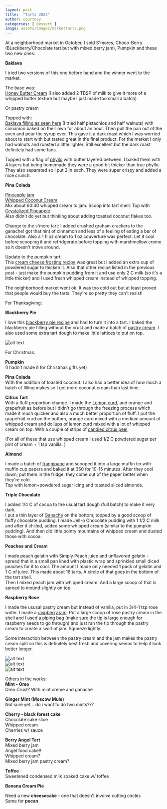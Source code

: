 ```yaml
---
layout: post
title:  "Tarts 2023"
author: courtney
categories: [ Dessert ]
image: assets/images/markettarts.png
---
```

At a neighborhood market in October, I sold S'mores, Choco-Berry (BLackberry/Chocolate tart but with mixed berry jam), Pumpkin and these two new ones:

**Baklava**

I tried two versions of this one before hand and the winner went to the market.

The base was:<br>
[Honey Butter Cream](https://www.sugarologie.com/recipes/honey-buttercream-recipe#recipe-card) (I also added 2 TBSP of milk to give it more of a whipped butter texture but maybe I just made too small a batch) 

Or pastry cream

Topped with:<br>
[Baklava filling as seen here](https://natashaskitchen.com/baklava-recipe/]) (I tried half pistachios and half walnuts) with cinnamon baked on their own for about an hour. Then pull the pan out of the oven and pour the syrup over. This gave it a dark roast which I was worried about to start with but tasted great in the final product. For the market I only had walnuts and roasted a little lighter. Still excellent but the dark roast definitely had some fans.

Topped with a flag of [phyllo](https://theloopywhisk.com/2022/01/23/gluten-free-filo-pastry/) with butter layered between. I baked them with 4 layers but being homemade they were a good bit thicker than true phyllo. They also separated so I put 2 in each. They were super crispy and added a nice crunch. 

**Pina Colada**

[Pineapple jam](https://kitchendreaming.com/pineapple-jam#recipe)<br>
[Whipped Coconut Cream](https://www.theendlessmeal.com/how-to-make-vegan-coconut-whipped-cream/)<br>
Mix about 60:40 whipped cream to jam. Scoop into tart shell. Top with [Crystalized Pineapple](https://www.sonshinekitchen.com/crystallized-pineapple-sweet-snack-3-ingredients/)<br>
Also didn't do yet but thinking about adding toasted coconut flakes too.

Change to the s'more tart: I added crushed graham crackers to the ganache! got that hint of cinnamon and less of a feeling of eating a bar of chocolate. Also a 1 fl oz cream to 1 oz couverture was perfect. Let it cool before scooping it and refridgerate before topping with marshmellow creme so it doesn't move around.

Update to the pumpkin tart:<br>
This [cream cheese frosting recipe](https://handletheheat.com/best-cream-cheese-frosting/) was great but I added an extra cup of powdered sugar to thicken it. Also that other recipe listed in the previous post - just make the pumpkin pudding from it and use only 2 C milk (so it's a little thicker) and I used fresh whipped cream instead of whipped topping. 

The neighborhood market went ok. It was too cold out but at least proved that people would buy the tarts. They're so pretty they can't resist!


For Thanksgiving:

**Blackberry Pie**<br>

I love this [blackberry pie recipe](https://www.simplyrecipes.com/recipes/blackberry_pie/) and had to turn it into a tart. 
I baked the blackberry pie filling without the crust and made a batch of [pastry cream](https://www.preppykitchen.com/vanilla-custard/). I also used some extra tart dough to make little lattices to put on top. 

![alt text](../../assets/images/blackberrytart.jpg "Blackbery Tart")

For Christmas:

**Pumpkin**<br>
(I hadn't made it for Christmas gifts yet)<br>

**Pina Colada**<br>
With the addition of toasted coconut. I also had a better idea of how much a batch of filling makes so I got more coconut cream than last time. 

**Citrus Tart**<br> 
With a fluff proportion change. I made the [Lemon curd](https://www.preppykitchen.com/lemon-curd/), and orange and grapefruit as before but I didn't go through the freezing process which made it much quicker and also a much better proportion of fluff. I put the grapefruit curd on the bottom, orange curd mixed with a medium amount of whipped cream and dollups of lemon curd mixed with a lot of whipped cream on top. With a couple of strips of [candied citrus peel](https://www.marthastewart.com/313211/candied-citrus-peels).

(For all of these that use whipped cream I used 1/2 C powdered sugar per pint of cream + 1 tsp vanilla. )


**Almond**

I made a batch of [frangipane](https://www.abakingjourney.com/almond-cream-filling-frangipane/) and scooped it into a large muffin tin with muffin cup papers and baked it at 350 for 10-15 minutes. After they cool down, put them in the fridge: they come out of the paper better when they're cold. <br>
Top with lemon+powdered sugar icing and toasted sliced almonds.


**Triple Chocolate**

I added 1/4 C of cocoa to the usual tart dough (full batch) to make it very dark. <br>
I put a thin layer of [Ganache](https://www.sallysbakingaddiction.com/chocolate-ganache/) on the bottom, topped by a good scoop of fluffy chocolate pudding. I made Jell-o Chocolate pudding with 1 1/2 C milk and after it chilled, added some whipped cream (similar to the pumpkin pudding). And then did little pointy mountains of whipped cream and dusted those with cocoa. 


**Peaches and Cream**

I made peach gelatin with Simply Peach juice and unflavored gelatin - spread that in a small pan lined with plastic wrap and sprinkled small diced peaches for it to cool. The amount I made only needed 1 pack of gelatin and 1 C of juice. This made about 16 tarts. A circle of that goes in the bottom of the tart shell.<br>
Then I mixed peach jam with whipped cream. And a large scoop of that is spread to mound slightly on top. 


**Raspberry Rose**

I made the ususal pastry cream but instead of vanilla, put in 3/4-1 tsp rose water. I made a [raspberry jam](https://www.alphafoodie.com/easy-homemade-raspberry-jam-recipe). Put a large scoop of rose pastry cream in the shell and I used a piping bag (make sure the tip is large enough for raspberry seeds to go through) and just ran the tip through the pastry cream to create a swirl of jam. Squeeze lightly. 

Some interaction between the pastry cream and the jam makes the pastry cream split so this is definitely best fresh and covering seems to help it look better longer. 

![alt text](../../assets/images/tarts2023.png "Tart Tray")<br>
![alt text](../../assets/images/almondtart.png "Almond Tart")<br>
![alt text](../../assets/images/peachtart.png "Peach Tart")<br>

Others in the works:<br>
**Mint - Oreo**<br>
Oreo Crust? With mint creme and ganache<br>

**Ginger Mint (Moscow Mule)**<br>
Not sure yet... do i want to do two mints???<br>

**Cherry - black forest cake**<br>
Chocolate cake slice<br>
Whipped cream<br>
Cherries w/ sauce<br>

**Berry Angel Tart**<br>
Mixed berry jam<br>
Angel food cake!!<br>
Whipped cream?<br>
Mixed berry jam pastry cream?<br>

**Toffee**<br>
Sweetened condensed milk soaked cake w/ toffee<br>

**Banana Cream Pie**

Need a new **cheesecake** - one that doesn't involve cutting circles<br>
Same for **pecan**<br>
